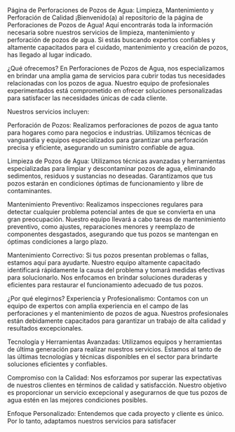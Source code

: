 Página de Perforaciones de Pozos de Agua: Limpieza, Mantenimiento y Perforación de Calidad
¡Bienvenido(a) al repositorio de la página de Perforaciones de Pozos de Agua! Aquí encontrarás toda la información necesaria sobre nuestros servicios de limpieza, mantenimiento y perforación de pozos de agua. Si estás buscando expertos confiables y altamente capacitados para el cuidado, mantenimiento y creación de pozos, has llegado al lugar indicado.

¿Qué ofrecemos?
En Perforaciones de Pozos de Agua, nos especializamos en brindar una amplia gama de servicios para cubrir todas tus necesidades relacionadas con los pozos de agua. Nuestro equipo de profesionales experimentados está comprometido en ofrecer soluciones personalizadas para satisfacer las necesidades únicas de cada cliente.

Nuestros servicios incluyen:

Perforación de Pozos: Realizamos perforaciones de pozos de agua tanto para hogares como para negocios e industrias. Utilizamos técnicas de vanguardia y equipos especializados para garantizar una perforación precisa y eficiente, asegurando un suministro confiable de agua.

Limpieza de Pozos de Agua: Utilizamos técnicas avanzadas y herramientas especializadas para limpiar y descontaminar pozos de agua, eliminando sedimentos, residuos y sustancias no deseadas. Garantizamos que tus pozos estarán en condiciones óptimas de funcionamiento y libre de contaminantes.

Mantenimiento Preventivo: Realizamos inspecciones regulares para detectar cualquier problema potencial antes de que se convierta en una gran preocupación. Nuestro equipo llevará a cabo tareas de mantenimiento preventivo, como ajustes, reparaciones menores y reemplazo de componentes desgastados, asegurando que tus pozos se mantengan en óptimas condiciones a largo plazo.

Mantenimiento Correctivo: Si tus pozos presentan problemas o fallas, estamos aquí para ayudarte. Nuestro equipo altamente capacitado identificará rápidamente la causa del problema y tomará medidas efectivas para solucionarlo. Nos enfocamos en brindar soluciones duraderas y eficientes para restaurar el funcionamiento adecuado de tus pozos.

¿Por qué elegirnos?
Experiencia y Profesionalismo: Contamos con un equipo de expertos con amplia experiencia en el campo de las perforaciones y el mantenimiento de pozos de agua. Nuestros profesionales están debidamente capacitados para garantizar un trabajo de alta calidad y resultados excepcionales.

Tecnología y Herramientas Avanzadas: Utilizamos equipos y herramientas de última generación para realizar nuestros servicios. Estamos al tanto de las últimas tecnologías y técnicas disponibles en el sector para brindarte soluciones eficientes y confiables.

Compromiso con la Calidad: Nos esforzamos por superar las expectativas de nuestros clientes en términos de calidad y satisfacción. Nuestro objetivo es proporcionar un servicio excepcional y asegurarnos de que tus pozos de agua estén en las mejores condiciones posibles.

Enfoque Personalizado: Entendemos que cada proyecto y cliente es único. Por lo tanto, adaptamos nuestros servicios para satisfacer